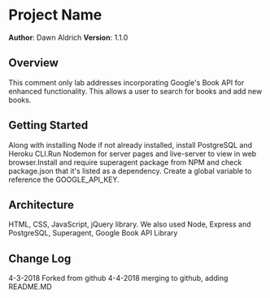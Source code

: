 # Project Name

**Author**: Dawn Aldrich
**Version**: 1.1.0 

## Overview
This comment only lab addresses incorporating Google's Book API for enhanced functionality. This allows a user to search for books and add new books.

## Getting Started
Along with installing Node if not already installed, install PostgreSQL and Heroku CLI.Run Nodemon for server pages and live-server to view in web browser.Install and require superagent package from NPM and check package.json that it's listed as a dependency. Create a global variable to reference the GOOGLE_API_KEY.

## Architecture
 HTML, CSS, JavaScript, jQuery library. We also used Node, Express and PostgreSQL, Superagent, Google Book API Library

## Change Log

4-3-2018 Forked from github
4-4-2018 merging to github, adding README.MD